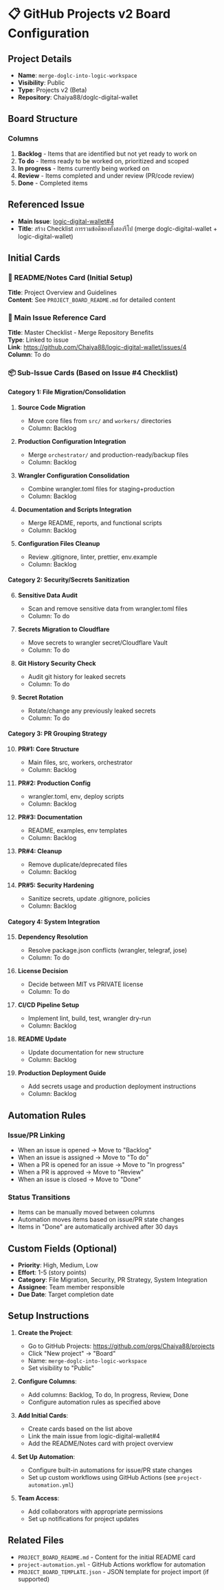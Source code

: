 # 📋 GitHub Projects v2 Board Configuration

## Project Details
- **Name**: `merge-doglc-into-logic-workspace`
- **Visibility**: Public
- **Type**: Projects v2 (Beta)
- **Repository**: Chaiya88/doglc-digital-wallet

## Board Structure

### Columns
1. **Backlog** - Items that are identified but not yet ready to work on
2. **To do** - Items ready to be worked on, prioritized and scoped
3. **In progress** - Items currently being worked on
4. **Review** - Items completed and under review (PR/code review)
5. **Done** - Completed items

## Referenced Issue
- **Main Issue**: [logic-digital-wallet#4](https://github.com/Chaiya88/logic-digital-wallet/issues/4)
- **Title**: สร้าง Checklist การรวมข้อดีของทั้งสองรีโป (merge doglc-digital-wallet + logic-digital-wallet)

## Initial Cards

### 📝 README/Notes Card (Initial Setup)
**Title**: Project Overview and Guidelines  
**Content**: See `PROJECT_BOARD_README.md` for detailed content

### 🎯 Main Issue Reference Card
**Title**: Master Checklist - Merge Repository Benefits  
**Type**: Linked to issue  
**Link**: https://github.com/Chaiya88/logic-digital-wallet/issues/4  
**Column**: To do

### 📦 Sub-Issue Cards (Based on Issue #4 Checklist)

#### Category 1: File Migration/Consolidation
1. **Source Code Migration** 
   - Move core files from `src/` and `workers/` directories
   - Column: Backlog

2. **Production Configuration Integration**
   - Merge `orchestrator/` and production-ready/backup files
   - Column: Backlog

3. **Wrangler Configuration Consolidation**
   - Combine wrangler.toml files for staging+production
   - Column: Backlog

4. **Documentation and Scripts Integration**
   - Merge README, reports, and functional scripts
   - Column: Backlog

5. **Configuration Files Cleanup**
   - Review .gitignore, linter, prettier, env.example
   - Column: Backlog

#### Category 2: Security/Secrets Sanitization
6. **Sensitive Data Audit**
   - Scan and remove sensitive data from wrangler.toml files
   - Column: To do

7. **Secrets Migration to Cloudflare**
   - Move secrets to wrangler secret/Cloudflare Vault
   - Column: To do

8. **Git History Security Check**
   - Audit git history for leaked secrets
   - Column: To do

9. **Secret Rotation**
   - Rotate/change any previously leaked secrets
   - Column: To do

#### Category 3: PR Grouping Strategy
10. **PR#1: Core Structure**
    - Main files, src, workers, orchestrator
    - Column: Backlog

11. **PR#2: Production Config**
    - wrangler.toml, env, deploy scripts
    - Column: Backlog

12. **PR#3: Documentation**
    - README, examples, env templates
    - Column: Backlog

13. **PR#4: Cleanup**
    - Remove duplicate/deprecated files
    - Column: Backlog

14. **PR#5: Security Hardening**
    - Sanitize secrets, update .gitignore, policies
    - Column: Backlog

#### Category 4: System Integration
15. **Dependency Resolution**
    - Resolve package.json conflicts (wrangler, telegraf, jose)
    - Column: To do

16. **License Decision**
    - Decide between MIT vs PRIVATE license
    - Column: To do

17. **CI/CD Pipeline Setup**
    - Implement lint, build, test, wrangler dry-run
    - Column: Backlog

18. **README Update**
    - Update documentation for new structure
    - Column: Backlog

19. **Production Deployment Guide**
    - Add secrets usage and production deployment instructions
    - Column: Backlog

## Automation Rules

### Issue/PR Linking
- When an issue is opened → Move to "Backlog"
- When an issue is assigned → Move to "To do" 
- When a PR is opened for an issue → Move to "In progress"
- When a PR is approved → Move to "Review"
- When an issue is closed → Move to "Done"

### Status Transitions
- Items can be manually moved between columns
- Automation moves items based on issue/PR state changes
- Items in "Done" are automatically archived after 30 days

## Custom Fields (Optional)
- **Priority**: High, Medium, Low
- **Effort**: 1-5 (story points)
- **Category**: File Migration, Security, PR Strategy, System Integration
- **Assignee**: Team member responsible
- **Due Date**: Target completion date

## Setup Instructions

1. **Create the Project**:
   - Go to GitHub Projects: https://github.com/orgs/Chaiya88/projects
   - Click "New project" → "Board"
   - Name: `merge-doglc-into-logic-workspace`
   - Set visibility to "Public"

2. **Configure Columns**:
   - Add columns: Backlog, To do, In progress, Review, Done
   - Configure automation rules as specified above

3. **Add Initial Cards**:
   - Create cards based on the list above
   - Link the main issue from logic-digital-wallet#4
   - Add the README/Notes card with project overview

4. **Set Up Automation**:
   - Configure built-in automations for issue/PR state changes
   - Set up custom workflows using GitHub Actions (see `project-automation.yml`)

5. **Team Access**:
   - Add collaborators with appropriate permissions
   - Set up notifications for project updates

## Related Files
- `PROJECT_BOARD_README.md` - Content for the initial README card
- `project-automation.yml` - GitHub Actions workflow for automation
- `PROJECT_BOARD_TEMPLATE.json` - JSON template for project import (if supported)